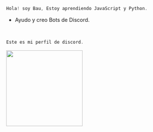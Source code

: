 ```js
Hola! soy Bau, Estoy aprendiendo JavaScript y Python.
```

-  Ayudo y creo Bots de Discord. <br />

<br />


```js
Este es mi perfil de discord.
```
<div align="left">
  <a href="https://discord.com/users/890716018379460688">
    <img src="https://lanyard.cnrad.dev/api/890716018379460688" align="left" height="205">
  </a>
</div>
